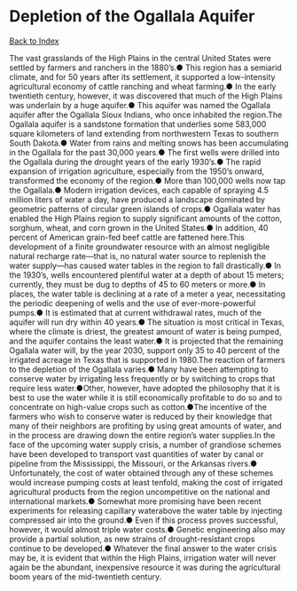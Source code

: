 # Depletion of the Ogallala Aquifer
[Back to Index](https://github.com/windows10010/tpoExtractor/blob/master/README.md)

The vast grasslands of the High Plains in the central United States were settled by farmers and ranchers in the 1880’s.● This region has a semiarid climate, and for 50 years after its settlement, it supported a low-intensity agricultural economy of cattle ranching and wheat farming.● In the early twentieth century, however, it was discovered that much of the High Plains was underlain by a huge aquifer.● This aquifer was named the Ogallala aquifer after the Ogallala Sioux Indians, who once inhabited the region.The Ogallala aquifer is a sandstone formation that underlies some 583,000 square kilometers of land extending from northwestern Texas to southern South Dakota.● Water from rains and melting snows has been accumulating in the Ogallala for the past 30,000 years.● The first wells were drilled into the Ogallala during the drought years of the early 1930’s.● The rapid expansion of irrigation agriculture, especially from the 1950’s onward, transformed the economy of the region.● More than 100,000 wells now tap the Ogallala.● Modern irrigation devices, each capable of spraying 4.5 million liters of water a day, have produced a landscape dominated by geometric patterns of circular green islands of crops.● Ogallala water has enabled the High Plains region to supply significant amounts of the cotton, sorghum, wheat, and corn grown in the United States.● In addition, 40 percent of American grain-fed beef cattle are fattened here.This development of a finite groundwater resource with an almost negligible natural recharge rate—that is, no natural water source to replenish the water supply—has caused water tables in the region to fall drastically.● In the 1930’s, wells encountered plentiful water at a depth of about 15 meters; currently, they must be dug to depths of 45 to 60 meters or more.● In places, the water table is declining at a rate of a meter a year, necessitating the periodic deepening of wells and the use of ever-more-powerful pumps.● It is estimated that at current withdrawal rates, much of the aquifer will run dry within 40 years.● The situation is most critical in Texas, where the climate is driest, the greatest amount of water is being pumped, and the aquifer contains the least water.● It is projected that the remaining Ogallala water will, by the year 2030, support only 35 to 40 percent of the irrigated acreage in Texas that is supported in 1980.The reaction of farmers to the depletion of the Ogallala varies.● Many have been attempting to conserve water by irrigating less frequently or by switching to crops that require less water.●Other, however, have adopted the philosophy that it is best to use the water while it is still economically profitable to do so and to concentrate on high-value crops such as cotton.●The incentive of the farmers who wish to conserve water is reduced by their knowledge that many of their neighbors are profiting by using great amounts of water, and in the process are drawing down the entire region’s water supplies.In the face of the upcoming water supply crisis, a number of grandiose schemes have been developed to transport vast quantities of water by canal or pipeline from the Mississippi, the Missouri, or the Arkansas rivers.● Unfortunately, the cost of water obtained through any of these schemes would increase pumping costs at least tenfold, making the cost of irrigated agricultural products from the region uncompetitive on the national and international markets.● Somewhat more promising have been recent experiments for releasing capillary waterabove the water table by injecting compressed air into the ground.● Even if this process proves successful, however, it would almost triple water costs.● Genetic engineering also may provide a partial solution, as new strains of drought-resistant crops continue to be developed.● Whatever the final answer to the water crisis may be, it is evident that within the High Plains, irrigation water will never again be the abundant, inexpensive resource it was during the agricultural boom years of the mid-twentieth century.